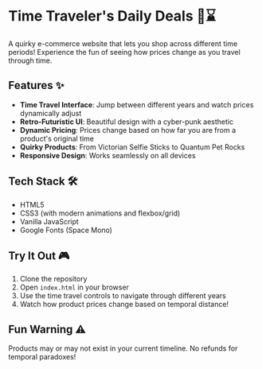 # Time Traveler's Daily Deals 🚀⌛

A quirky e-commerce website that lets you shop across different time periods! Experience the fun of seeing how prices change as you travel through time.

## Features ✨

- **Time Travel Interface**: Jump between different years and watch prices dynamically adjust
- **Retro-Futuristic UI**: Beautiful design with a cyber-punk aesthetic
- **Dynamic Pricing**: Prices change based on how far you are from a product's original time
- **Quirky Products**: From Victorian Selfie Sticks to Quantum Pet Rocks
- **Responsive Design**: Works seamlessly on all devices

## Tech Stack 🛠️

- HTML5
- CSS3 (with modern animations and flexbox/grid)
- Vanilla JavaScript
- Google Fonts (Space Mono)

## Try It Out 🎮

1. Clone the repository
2. Open `index.html` in your browser
3. Use the time travel controls to navigate through different years
4. Watch how product prices change based on temporal distance!

## Fun Warning ⚠️

Products may or may not exist in your current timeline. No refunds for temporal paradoxes!
